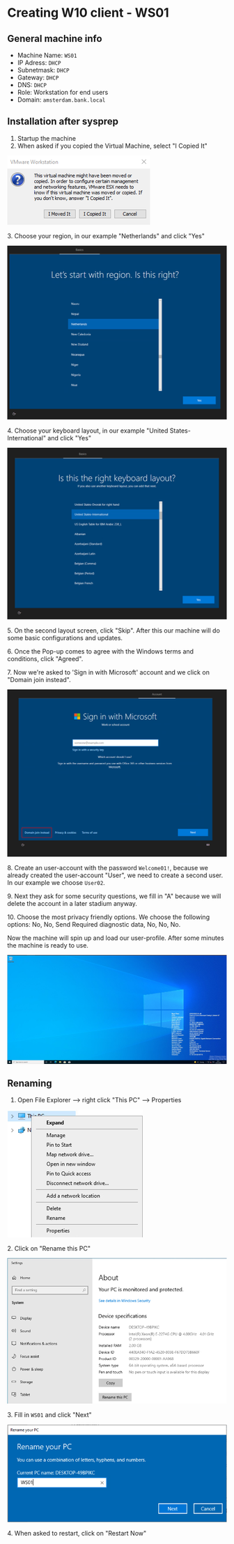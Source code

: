 # Creating W10 client - WS01

## General machine info

* Machine Name: `WS01`
* IP Adress: `DHCP`
* Subnetmask: `DHCP`
* Gateway: `DHCP`
* DNS: `DHCP`
* Role: Workstation for end users
* Domain: `amsterdam.bank.local`

## Installation after sysprep

1. Startup the machine
2. When asked if you copied the Virtual Machine, select "I Copied It"

![](<../.gitbook/assets/afbeelding (108).png>)

3\. Choose your region, in our example "Netherlands" and click "Yes"

![](<../.gitbook/assets/afbeelding (94).png>)

4\. Choose your keyboard layout, in our example "United States-International" and click "Yes"

![](<../.gitbook/assets/afbeelding (18).png>)

5\. On the second layout screen, click "Skip". After this our machine will do some basic configurations and updates.

6\. Once the Pop-up comes to agree with the Windows terms and conditions, click "Agreed".

7\. Now we're asked to 'Sign in with Microsoft' account and we click on "Domain join instead".

![](<../.gitbook/assets/afbeelding (33).png>)

8\. Create an user-account with the password `Welcome01!`, because we already created the user-account "User", we need to create a second user. In our example we choose `User02`.

9\. Next they ask for some security questions, we fill in "A" because we will delete the account in a later stadium anyway.

10\. Choose the most privacy friendly options. We choose the following options: No, No, Send Required diagnostic data, No, No, No.

Now the machine will spin up and load our user-profile. After some minutes the machine is ready to use.

![](<../.gitbook/assets/afbeelding (59).png>)

## Renaming

1. Open File Explorer --> right click "This PC" --> Properties

![](<../.gitbook/assets/afbeelding (46).png>)

2\. Click on "Rename this PC"

![](<../.gitbook/assets/afbeelding (115).png>)

3\. Fill in `WS01` and click "Next"

![](<../.gitbook/assets/afbeelding (32).png>)

4\. When asked to restart, click on "Restart Now"
